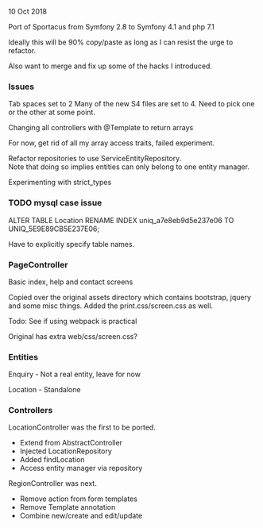 10 Oct 2018

Port of Sportacus from Symfony 2.8 to Symfony 4.1 and php 7.1

Ideally this will be 90% copy/paste as long as I can resist the urge to refactor.

Also want to merge and fix up some of the hacks I introduced.

### Issues

Tab spaces set to 2
Many of the new S4 files are set to 4.  Need to pick one or the other at some point.

Changing all controllers with @Template to return arrays

For now, get rid of all my array access traits, failed experiment.


Refactor repositories to use ServiceEntityRepository.  
Note that doing so implies entities can only belong to one entity manager.

Experimenting with strict_types

### TODO mysql case issue

ALTER TABLE Location RENAME INDEX uniq_a7e8eb9d5e237e06 TO UNIQ_5E9E89CB5E237E06;

Have to explicitly specify table names.

### PageController

Basic index, help and contact screens

Copied over the original assets directory which contains bootstrap, jquery and some misc things.
Added the print.css/screen.css as well.

Todo: See if using webpack is practical

Original has extra web/css/screen.css?

### Entities

Enquiry - Not a real entity, leave for now

Location - Standalone

### Controllers

LocationController was the first to be ported.
* Extend from AbstractController
* Injected LocationRepository
* Added findLocation
* Access entity manager via repository


RegionController was next.
* Remove action from form templates
* Remove Template annotation
* Combine new/create and edit/update

